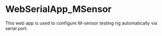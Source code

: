 # WebSerialApp_MSensor
This web app is used to configure M-sensor testing rig automatically via serial port.
